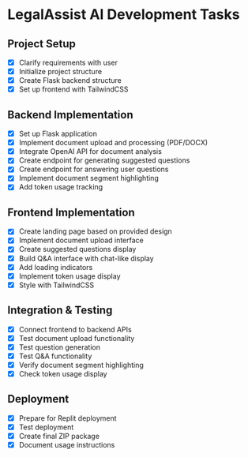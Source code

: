 # LegalAssist AI Development Tasks

## Project Setup
- [x] Clarify requirements with user
- [x] Initialize project structure
- [x] Create Flask backend structure
- [x] Set up frontend with TailwindCSS

## Backend Implementation
- [x] Set up Flask application
- [x] Implement document upload and processing (PDF/DOCX)
- [x] Integrate OpenAI API for document analysis
- [x] Create endpoint for generating suggested questions
- [x] Create endpoint for answering user questions
- [x] Implement document segment highlighting
- [x] Add token usage tracking

## Frontend Implementation
- [x] Create landing page based on provided design
- [x] Implement document upload interface
- [x] Create suggested questions display
- [x] Build Q&A interface with chat-like display
- [x] Add loading indicators
- [x] Implement token usage display
- [x] Style with TailwindCSS

## Integration & Testing
- [x] Connect frontend to backend APIs
- [x] Test document upload functionality
- [x] Test question generation
- [x] Test Q&A functionality
- [x] Verify document segment highlighting
- [x] Check token usage display

## Deployment
- [x] Prepare for Replit deployment
- [x] Test deployment
- [x] Create final ZIP package
- [x] Document usage instructions
